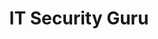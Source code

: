 ---
title: IT Security Guru
description: IT Security Guru is the home of IT Security and Cybersecurity news in the UK, Europe and the World. Get the latest industry news and articles here.
url: https://www.itsecurityguru.org/
image:
    # url: '/assets/images/cafe.png'
    # alt: 'Cafe'
tags: ['news']
pubDate: 2023-11-12
draft: false
---